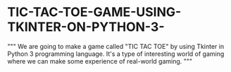 # TIC-TAC-TOE-GAME-USING-TKINTER-ON-PYTHON-3-

"""
We are going to make a game called "TIC TAC TOE" by using Tkinter in Python 3 programming language. It's a type of interesting world of gaming where we can make some experience of real-world gaming.
"""
